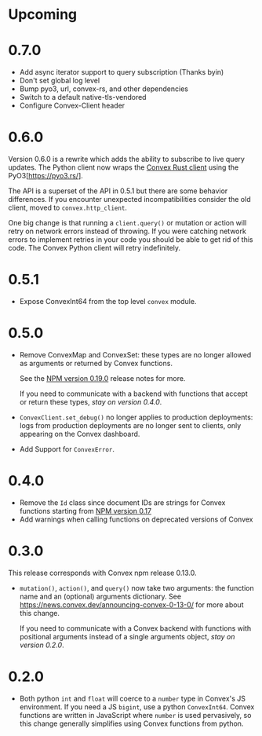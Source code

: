 # Upcoming

# 0.7.0

- Add async iterator support to query subscription (Thanks byin)
- Don't set global log level
- Bump pyo3, url, convex-rs, and other dependencies
- Switch to a default native-tls-vendored
- Configure Convex-Client header

# 0.6.0

Version 0.6.0 is a rewrite which adds the ability to subscribe to live query
updates. The Python client now wraps the
[Convex Rust client](https://docs.rs/convex) using the PyO3[https://pyo3.rs/].

The API is a superset of the API in 0.5.1 but there are some behavior
differences. If you encounter unexpected incompatibilities consider the old
client, moved to `convex.http_client`.

One big change is that running a `client.query()` or mutation or action will
retry on network errors instead of throwing. If you were catching network errors
to implement retries in your code you should be able to get rid of this code.
The Convex Python client will retry indefinitely.

# 0.5.1

- Expose ConvexInt64 from the top level `convex` module.

# 0.5.0

- Remove ConvexMap and ConvexSet: these types are no longer allowed as arguments
  or returned by Convex functions.

  See the [NPM version 0.19.0](https://news.convex.dev/announcing-convex-0-19-0)
  release notes for more.

  If you need to communicate with a backend with functions that accept or return
  these types, _stay on version 0.4.0_.

- `ConvexClient.set_debug()` no longer applies to production deployments: logs
  from production deployments are no longer sent to clients, only appearing on
  the Convex dashboard.

- Add Support for `ConvexError`.

# 0.4.0

- Remove the `Id` class since document IDs are strings for Convex functions
  starting from
  [NPM version 0.17](https://news.convex.dev/announcing-convex-0-17-0/)
- Add warnings when calling functions on deprecated versions of Convex

# 0.3.0

This release corresponds with Convex npm release 0.13.0.

- `mutation()`, `action()`, and `query()` now take two arguments: the function
  name and an (optional) arguments dictionary. See
  https://news.convex.dev/announcing-convex-0-13-0/ for more about this change.

  If you need to communicate with a Convex backend with functions with
  positional arguments instead of a single arguments object, _stay on version
  0.2.0_.

# 0.2.0

- Both python `int` and `float` will coerce to a `number` type in Convex's JS
  environment. If you need a JS `bigint`, use a python `ConvexInt64`. Convex
  functions are written in JavaScript where `number` is used pervasively, so
  this change generally simplifies using Convex functions from python.
